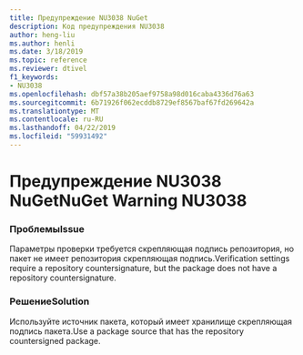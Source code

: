 ```yaml
---
title: Предупреждение NU3038 NuGet
description: Код предупреждения NU3038
author: heng-liu
ms.author: henli
ms.date: 3/18/2019
ms.topic: reference
ms.reviewer: dtivel
f1_keywords:
- NU3038
ms.openlocfilehash: dbf57a38b205aef9758a98d016caba4336d76a63
ms.sourcegitcommit: 6b71926f062ecddb8729ef8567baf67fd269642a
ms.translationtype: MT
ms.contentlocale: ru-RU
ms.lasthandoff: 04/22/2019
ms.locfileid: "59931492"
---
```

# <a name="nuget-warning-nu3038"></a><span data-ttu-id="f34fb-103">Предупреждение NU3038 NuGet</span><span class="sxs-lookup"><span data-stu-id="f34fb-103">NuGet Warning NU3038</span></span>

### <a name="issue"></a><span data-ttu-id="f34fb-104">Проблемы</span><span class="sxs-lookup"><span data-stu-id="f34fb-104">Issue</span></span>

<span data-ttu-id="f34fb-105">Параметры проверки требуется скрепляющая подпись репозитория, но пакет не имеет репозитория скрепляющая подпись.</span><span class="sxs-lookup"><span data-stu-id="f34fb-105">Verification settings require a repository countersignature, but the package does not have a repository countersignature.</span></span>


### <a name="solution"></a><span data-ttu-id="f34fb-106">Решение</span><span class="sxs-lookup"><span data-stu-id="f34fb-106">Solution</span></span>

<span data-ttu-id="f34fb-107">Используйте источник пакета, который имеет хранилище скрепляющая подпись пакета.</span><span class="sxs-lookup"><span data-stu-id="f34fb-107">Use a package source that has the repository countersigned package.</span></span>  
